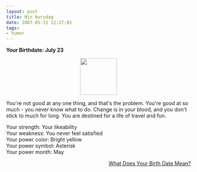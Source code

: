 ```yaml
---
layout: post
title: Min bursdag
date: 2007-05-31 12:27:03
tags: 
- humor
---
```

<strong>Your Birthdate: July 23</strong>

<div align="center"><img src="http://images.blogthings.com/whatdoesyourbirthdatemeanquiz/birthday.jpg" height="100" width="100" /></div>

You're not good at any one thing, and that's the problem. You're good at so much - you never know what to do. Change is in your blood, and you don't stick to much for long. You are destined for a life of travel and fun.


Your strength: Your likeability  
Your weakness: You never feel satisfied  
Your power color: Bright yellow  
Your power symbol: Asterisk  
Your power month: May  


<div align="right"><a href="http://www.blogthings.com/whatdoesyourbirthdatemeanquiz/">What Does Your Birth Date Mean?</a></div>
